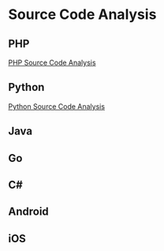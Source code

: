# Source Code Analysis

## PHP

[PHP Source Code Analysis](https://github.com/anil-yelken/php-source-code-analysis)

## Python

[Python Source Code Analysis](https://github.com/anil-yelken/python-source-code-analysis)

## Java

## Go

## C#

## Android

## iOS
